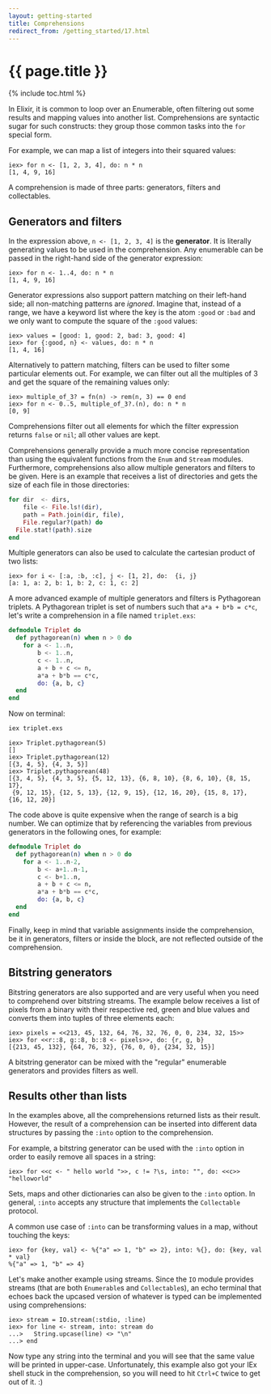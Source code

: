 ```yaml
---
layout: getting-started
title: Comprehensions
redirect_from: /getting_started/17.html
---
```


# {{ page.title }}

{% include toc.html %}

In Elixir, it is common to loop over an Enumerable, often filtering out some results and mapping values into another list. Comprehensions are syntactic sugar for such constructs: they group those common tasks into the `for` special form.

For example, we can map a list of integers into their squared values:

```iex
iex> for n <- [1, 2, 3, 4], do: n * n
[1, 4, 9, 16]
```

A comprehension is made of three parts: generators, filters and collectables.

## Generators and filters

In the expression above, `n <- [1, 2, 3, 4]` is the **generator**. It is literally generating values to be used in the comprehension. Any enumerable can be passed in the right-hand side of the generator expression:

```iex
iex> for n <- 1..4, do: n * n
[1, 4, 9, 16]
```

Generator expressions also support pattern matching on their left-hand side; all non-matching patterns are *ignored*. Imagine that, instead of a range, we have a keyword list where the key is the atom `:good` or `:bad` and we only want to compute the square of the `:good` values:

```iex
iex> values = [good: 1, good: 2, bad: 3, good: 4]
iex> for {:good, n} <- values, do: n * n
[1, 4, 16]
```

Alternatively to pattern matching, filters can be used to filter some particular elements out. For example, we can filter out all the multiples of 3 and get the square of the remaining values only:

```iex
iex> multiple_of_3? = fn(n) -> rem(n, 3) == 0 end
iex> for n <- 0..5, multiple_of_3?.(n), do: n * n
[0, 9]
```

Comprehensions filter out all elements for which the filter expression returns `false` or `nil`; all other values are kept.

Comprehensions generally provide a much more concise representation than using the equivalent functions from the `Enum` and `Stream` modules. Furthermore, comprehensions also allow multiple generators and filters to be given. Here is an example that receives a list of directories and gets the size of each file in those directories:

```elixir
for dir  <- dirs,
    file <- File.ls!(dir),
    path = Path.join(dir, file),
    File.regular?(path) do
  File.stat!(path).size
end
```

Multiple generators can also be used to calculate the cartesian product of two lists:

```iex
iex> for i <- [:a, :b, :c], j <- [1, 2], do:  {i, j}
[a: 1, a: 2, b: 1, b: 2, c: 1, c: 2]
```

A more advanced example of multiple generators and filters is Pythagorean triplets. A Pythagorean triplet is set of numbers such that `a*a + b*b = c*c`, let's write a comprehension in a file named `triplet.exs`:

```elixir
defmodule Triplet do
  def pythagorean(n) when n > 0 do
    for a <- 1..n,
        b <- 1..n,
        c <- 1..n,
        a + b + c <= n,
        a*a + b*b == c*c,
        do: {a, b, c}
  end
end
```

Now on terminal:

```bash
iex triplet.exs
```

```iex
iex> Triplet.pythagorean(5)
[]
iex> Triplet.pythagorean(12)
[{3, 4, 5}, {4, 3, 5}]
iex> Triplet.pythagorean(48)
[{3, 4, 5}, {4, 3, 5}, {5, 12, 13}, {6, 8, 10}, {8, 6, 10}, {8, 15, 17},
 {9, 12, 15}, {12, 5, 13}, {12, 9, 15}, {12, 16, 20}, {15, 8, 17}, {16, 12, 20}]
```

The code above is quite expensive when the range of search is a big number. We can optimize that by referencing the variables from previous generators in the following ones, for example:

```elixir
defmodule Triplet do
  def pythagorean(n) when n > 0 do
    for a <- 1..n-2, 
        b <- a+1..n-1, 
        c <- b+1..n, 
        a + b + c <= n, 
        a*a + b*b == c*c, 
        do: {a, b, c}
  end
end
```

Finally, keep in mind that variable assignments inside the comprehension, be it in generators, filters or inside the block, are not reflected outside of the comprehension.

## Bitstring generators

Bitstring generators are also supported and are very useful when you need to comprehend over bitstring streams. The example below receives a list of pixels from a binary with their respective red, green and blue values and converts them into tuples of three elements each:

```iex
iex> pixels = <<213, 45, 132, 64, 76, 32, 76, 0, 0, 234, 32, 15>>
iex> for <<r::8, g::8, b::8 <- pixels>>, do: {r, g, b}
[{213, 45, 132}, {64, 76, 32}, {76, 0, 0}, {234, 32, 15}]
```

A bitstring generator can be mixed with the "regular" enumerable generators and provides filters as well.

## Results other than lists

In the examples above, all the comprehensions returned lists as their result. However, the result of a comprehension can be inserted into different data structures by passing the `:into` option to the comprehension.

For example, a bitstring generator can be used with the `:into` option in order to easily remove all spaces in a string:

```iex
iex> for <<c <- " hello world ">>, c != ?\s, into: "", do: <<c>>
"helloworld"
```

Sets, maps and other dictionaries can also be given to the `:into` option. In general, `:into` accepts any structure that implements the `Collectable` protocol.

A common use case of `:into` can be transforming values in a map, without touching the keys:

```iex
iex> for {key, val} <- %{"a" => 1, "b" => 2}, into: %{}, do: {key, val * val}
%{"a" => 1, "b" => 4}
```

Let's make another example using streams. Since the `IO` module provides streams (that are both `Enumerable`s and `Collectable`s), an echo terminal that echoes back the upcased version of whatever is typed can be implemented using comprehensions:

```iex
iex> stream = IO.stream(:stdio, :line)
iex> for line <- stream, into: stream do
...>   String.upcase(line) <> "\n"
...> end
```

Now type any string into the terminal and you will see that the same value will be printed in upper-case. Unfortunately, this example also got your IEx shell stuck in the comprehension, so you will need to hit `Ctrl+C` twice to get out of it. :)
